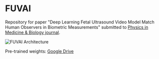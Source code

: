 # FUVAI
Repository for paper "Deep Learning Fetal Ultrasound Video Model Match Human Observers in Biometric Measurements"
submitted to [Physics in Medicine \& Biology journal](https://iopscience.iop.org/journal/0031-9155). 


![FUVAI Architecture](https://https://github.com/SanoScience/FUVAI/blob/main/images/fuvai.png?raw=true)


Pre-trained weights: [Google Drive](https://drive.google.com/file/d/1lTmOmiiLMtELhd0HKjVsg_MoWEZ3oovN/view?usp=sharing)
